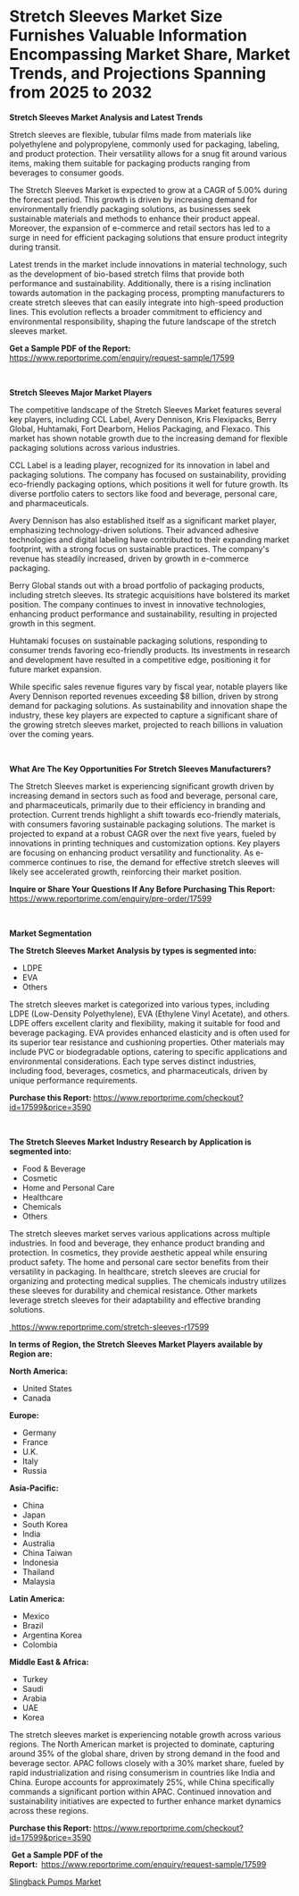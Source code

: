 <p><h1>Stretch Sleeves Market Size Furnishes Valuable Information Encompassing Market Share, Market Trends, and Projections Spanning from 2025 to 2032</h1></p><p><strong>Stretch Sleeves Market Analysis and Latest Trends</strong></p>
<p><p>Stretch sleeves are flexible, tubular films made from materials like polyethylene and polypropylene, commonly used for packaging, labeling, and product protection. Their versatility allows for a snug fit around various items, making them suitable for packaging products ranging from beverages to consumer goods.</p><p>The Stretch Sleeves Market is expected to grow at a CAGR of 5.00% during the forecast period. This growth is driven by increasing demand for environmentally friendly packaging solutions, as businesses seek sustainable materials and methods to enhance their product appeal. Moreover, the expansion of e-commerce and retail sectors has led to a surge in need for efficient packaging solutions that ensure product integrity during transit.</p><p>Latest trends in the market include innovations in material technology, such as the development of bio-based stretch films that provide both performance and sustainability. Additionally, there is a rising inclination towards automation in the packaging process, prompting manufacturers to create stretch sleeves that can easily integrate into high-speed production lines. This evolution reflects a broader commitment to efficiency and environmental responsibility, shaping the future landscape of the stretch sleeves market.</p></p>
<p><strong>Get a Sample PDF of the Report:&nbsp;</strong> <a href="https://www.reportprime.com/enquiry/request-sample/17599?utm_campaign=3517&utm_medium=2&utm_source=Github&utm_content=ia&utm_term=18032025&utm_id=stretch-sleeves">https://www.reportprime.com/enquiry/request-sample/17599</a></p>
<p>&nbsp;</p>
<p><strong>Stretch Sleeves Major Market Players</strong></p>
<p><p>The competitive landscape of the Stretch Sleeves Market features several key players, including CCL Label, Avery Dennison, Kris Flexipacks, Berry Global, Huhtamaki, Fort Dearborn, Helios Packaging, and Flexaco. This market has shown notable growth due to the increasing demand for flexible packaging solutions across various industries.</p><p>CCL Label is a leading player, recognized for its innovation in label and packaging solutions. The company has focused on sustainability, providing eco-friendly packaging options, which positions it well for future growth. Its diverse portfolio caters to sectors like food and beverage, personal care, and pharmaceuticals.</p><p>Avery Dennison has also established itself as a significant market player, emphasizing technology-driven solutions. Their advanced adhesive technologies and digital labeling have contributed to their expanding market footprint, with a strong focus on sustainable practices. The company's revenue has steadily increased, driven by growth in e-commerce packaging.</p><p>Berry Global stands out with a broad portfolio of packaging products, including stretch sleeves. Its strategic acquisitions have bolstered its market position. The company continues to invest in innovative technologies, enhancing product performance and sustainability, resulting in projected growth in this segment.</p><p>Huhtamaki focuses on sustainable packaging solutions, responding to consumer trends favoring eco-friendly products. Its investments in research and development have resulted in a competitive edge, positioning it for future market expansion.</p><p>While specific sales revenue figures vary by fiscal year, notable players like Avery Dennison reported revenues exceeding $8 billion, driven by strong demand for packaging solutions. As sustainability and innovation shape the industry, these key players are expected to capture a significant share of the growing stretch sleeves market, projected to reach billions in valuation over the coming years.</p></p>
<p>&nbsp;</p>
<p><strong>What Are The Key Opportunities For Stretch Sleeves Manufacturers?</strong></p>
<p><p>The Stretch Sleeves market is experiencing significant growth driven by increasing demand in sectors such as food and beverage, personal care, and pharmaceuticals, primarily due to their efficiency in branding and protection. Current trends highlight a shift towards eco-friendly materials, with consumers favoring sustainable packaging solutions. The market is projected to expand at a robust CAGR over the next five years, fueled by innovations in printing techniques and customization options. Key players are focusing on enhancing product versatility and functionality. As e-commerce continues to rise, the demand for effective stretch sleeves will likely see accelerated growth, reinforcing their market position.</p></p>
<p><strong>Inquire or Share Your Questions If Any Before Purchasing This Report:</strong> <a href="https://www.reportprime.com/enquiry/pre-order/17599?utm_campaign=3517&utm_medium=2&utm_source=Github&utm_content=ia&utm_term=18032025&utm_id=stretch-sleeves">https://www.reportprime.com/enquiry/pre-order/17599</a></p>
<p>&nbsp;</p>
<p><strong>Market Segmentation</strong></p>
<p><strong>The Stretch Sleeves Market Analysis by types is segmented into:</strong></p>
<p><ul><li>LDPE</li><li>EVA</li><li>Others</li></ul></p>
<p><p>The stretch sleeves market is categorized into various types, including LDPE (Low-Density Polyethylene), EVA (Ethylene Vinyl Acetate), and others. LDPE offers excellent clarity and flexibility, making it suitable for food and beverage packaging. EVA provides enhanced elasticity and is often used for its superior tear resistance and cushioning properties. Other materials may include PVC or biodegradable options, catering to specific applications and environmental considerations. Each type serves distinct industries, including food, beverages, cosmetics, and pharmaceuticals, driven by unique performance requirements.</p></p>
<p><strong>Purchase this Report:&nbsp;</strong><a href="https://www.reportprime.com/checkout?id=17599&price=3590&utm_campaign=3517&utm_medium=2&utm_source=Github&utm_content=ia&utm_term=18032025&utm_id=stretch-sleeves">https://www.reportprime.com/checkout?id=17599&price=3590</a></p>
<p>&nbsp;</p>
<p><strong>The Stretch Sleeves Market Industry Research by Application is segmented into:</strong></p>
<p><ul><li>Food & Beverage</li><li>Cosmetic</li><li>Home and Personal Care</li><li>Healthcare</li><li>Chemicals</li><li>Others</li></ul></p>
<p><p>The stretch sleeves market serves various applications across multiple industries. In food and beverage, they enhance product branding and protection. In cosmetics, they provide aesthetic appeal while ensuring product safety. The home and personal care sector benefits from their versatility in packaging. In healthcare, stretch sleeves are crucial for organizing and protecting medical supplies. The chemicals industry utilizes these sleeves for durability and chemical resistance. Other markets leverage stretch sleeves for their adaptability and effective branding solutions.</p></p>
<p><a href="https://www.reportprime.com/stretch-sleeves-r17599?utm_campaign=3517&utm_medium=2&utm_source=Github&utm_content=ia&utm_term=18032025&utm_id=stretch-sleeves">&nbsp;https://www.reportprime.com/stretch-sleeves-r17599</a></p>
<p><strong>In terms of Region, the Stretch Sleeves Market Players available by Region are:</strong></p>
<p>
    <p> <strong> North America: </strong>
        <ul>
            <li>United States</li>
            <li>Canada</li>
        </ul>
        </p> 
    <p> <strong> Europe: </strong>
        <ul>
            <li>Germany</li>
            <li>France</li>
            <li>U.K.</li>
            <li>Italy</li>
            <li>Russia</li>
        </ul>
        </p> 
    <p> <strong> Asia-Pacific: </strong>
        <ul>
            <li>China</li>
            <li>Japan</li>
            <li>South Korea</li>
            <li>India</li>
            <li>Australia</li>
            <li>China Taiwan</li>
            <li>Indonesia</li>
            <li>Thailand</li>
            <li>Malaysia</li>
        </ul>
        </p> 
    <p> <strong> Latin America: </strong>
        <ul>
            <li>Mexico</li>
            <li>Brazil</li>
            <li>Argentina Korea</li>
            <li>Colombia</li>
        </ul>
        </p> 
    <p> <strong> Middle East & Africa: </strong>
        <ul>
            <li>Turkey</li>
            <li>Saudi</li>
            <li>Arabia</li>
            <li>UAE</li>
            <li>Korea</li>
        </ul>
    </p>
    </p>
<p><p>The stretch sleeves market is experiencing notable growth across various regions. The North American market is projected to dominate, capturing around 35% of the global share, driven by strong demand in the food and beverage sector. APAC follows closely with a 30% market share, fueled by rapid industrialization and rising consumerism in countries like India and China. Europe accounts for approximately 25%, while China specifically commands a significant portion within APAC. Continued innovation and sustainability initiatives are expected to further enhance market dynamics across these regions.</p></p>
<p><strong>Purchase this Report: </strong><a href="https://www.reportprime.com/checkout?id=17599&price=3590&utm_campaign=3517&utm_medium=2&utm_source=Github&utm_content=ia&utm_term=18032025&utm_id=stretch-sleeves">https://www.reportprime.com/checkout?id=17599&price=3590</a></p>
<p>&nbsp;<strong>Get a Sample PDF of the Report:&nbsp;&nbsp;</strong><a href="https://www.reportprime.com/enquiry/request-sample/17599?utm_campaign=3517&utm_medium=2&utm_source=Github&utm_content=ia&utm_term=18032025&utm_id=stretch-sleeves">https://www.reportprime.com/enquiry/request-sample/17599</a></p>
<p><strong></strong></p>
<p><p><a href="https://github.com/wynonachirei9/Market-Research-Report-List-1/blob/main/slingback-pumps-market.md?utm_campaign=3517&utm_medium=2&utm_source=Github&utm_content=ia&utm_term=18032025&utm_id=stretch-sleeves">Slingback Pumps Market</a></p></p>